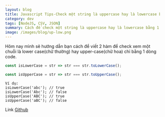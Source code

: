 ```yaml
---
layout: blog
title: Javascript Tips-Check một string là uppercase hay là lowercase bằng 1 dòng code
category: dev
tags: [NodeJS, CSV, JSON]
summary: Cách để check một string là uppercase hay là lowercase bằng 1 dòng code
image: /images/blog/up-low.png
---
```

Hôm nay mình sẽ hướng dẫn bạn cách để viết 2 hàm để check xem một chuỗi là lower case(chữ thường) hay upper-case(chữ hoa) chỉ bằng 1 dòng code.

```javascript
const isLowerCase = str => str === str.toLowerCase();
```
```javascript
const isUpperCase = str => str === str.toUpperCase();
```

```
Ví dụ:
isLowerCase('abc'); // true
isLowerCase('Abc'); // false
isUpperCase('ABC'); // true
isUpperCase('aBC'); // false
```

Link [Github](https://github.com/tokyoshare/awsome_nodejs)

